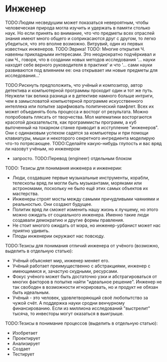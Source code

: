 # Инженер

TODO:Людям несведушим может показаться невероятным, чтобы человеческая природа
могла изучить и удержать в памяти столько наук. Но если принять во внимание, что
что предметы всех отраслей знания имеют много общего и соприкасаются друг с
другом, то легко убедиться, что это вполне возможно. Витрувий, один из первых
известных инженеров.
TODO:Эврика!
TODO: Многие открытия Ч. навеяны прикладными интересами. Это неоднократно
подчёркивал и сам Ч., говоря, что в создании новых методов исследования
'... науки находят себе верного руководителя в практике' и что '... сами науки
развиваются под влиянием ее: она открывает им новые предметы для исследования...'

TODO:Рискнуть предположить, что учёный и композитор, автор детектива и
компьютерной программы проходит один и тот же путь. Неужели так велика разница
и в детективе намного больше интриги, чем в замысловатой компьютерной программе
искусственного интеллека или попытке зарифмовать политический памфлет. Всех их
может объединять боль процесса и восторг от результата. Можно попробовать
плясать от творчества. Мол математики восторгаются красотой доказательств, как
программисты программ, а куб выточенный на токарном станке приводит в исступление
"инженеров". Они с одинаковым успехом садятся за компьютеры и при помощи
клавиатуры, мыши и некоторого секретного ингредиента моделирую что-то
потрясающее.
TODO:Сделайте какую-нибудь глупость и вас вряд ли назовут учёным, но инженером
- запросто.
TODO:Перевод (engineer) отдельным блоком

TODO: Тезисы для понимания инженера и инженерии:
* Люди, создавшие первые музыкальные инструменты, корабли, телескопы вряд ли
  могли быть музыкантами, моряками или астрономами, поскольку не было ещё этих
  самых объектов их мастерства.
* Инженеры строят мосты между самыми причудливыми чаяниями и реальностью.
  Они создают будущее.
* Политик вряд ли сможет изменить нашу жизнь к лучшему, но этого можно ожидать
  от социального инженера. Именно такие люди создавали демократию и другие формы
  правления.
* Не cтоит многого ожидать от мэра, но инженер-урбанист может нас приятно
  удивить.
* Плоды инженерии окружают нас повсюду.

TODO:Тезисы для понимания отличий инженера от учёного (возможно, выделить в
отдельную статью):
* Учёный объясняет мир, инженер меняет его.
* Учёный работает преимущественно с абстракциями, инженер с имеющимися и,
  зачастую скудными, ресурсами.
* Фокус учёного может быть достаточно узки и абстрагироваться от многих
  факторов в попытке найти "идеальное решение". Инженер не так свободен в
  возможности игнорировать, но и продукт не обязан быть идеальным.
* Учёный - это человек, удовлетворяющий своё любопытство за чужой счёт. А
  поддержка науки сродни венчурному финансированию. Если из миллиона
  исследований "выстрелит" тысяча, то инвесторы могут оказаться в выигрыше.

TODO:Тезисы в понимание процессов (выделить в отдельную статью):
* Изобретает
* Проектирует
* Анализирует
* Создает
* Тестирует
